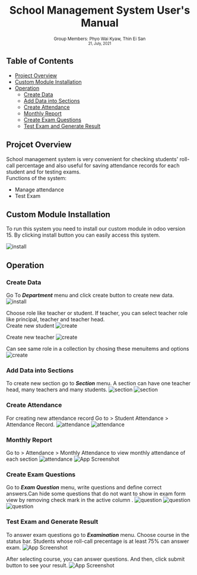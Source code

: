 <div align="center">
  <h1> School Management System User's Manual</h1>
 
  <sub>Group Members: Phyo Wai Kyaw, Thin Ei San
  <br>
  <small> 21, July, 2021</small>
  </sub>
</div>

## Table of Contents
- [Project Overview](#project-overview)
- [Custom Module Installation](#custom-module-installation)
- [Operation](#operation)
    - [Create Data](#create-data)
    - [Add Data into Sections](#add-data-into-sections)
    - [Create Attendance](#create-attendance)
    - [Monthly Report](#monthly-report)
    - [Create Exam Questions](#create-exam-questions)
    - [Test Exam and Generate Result](#test-exam-and-generate-result)

## Projcet Overview
School management system is very convenient for checking students' roll-call percentage and also useful  for saving attendance records for each student and for testing exams.<br>
    Functions of the system:
- Manage attendance
- Test Exam


## Custom Module Installation
To run this system you need to install our custom module in odoo version 15. By clicking install button you can easily access this system.

![install](./img/install.png)

## Operation

### Create Data
Go To ***Department*** menu and click create button to create new data.
![install](./img/create.png)

Choose role like teacher or student. If teacher, you can select teacher role like principal, teacher and teacher head.<br>
Create new student
![create](./img/create_student.png)

Create new teacher
![create](./img/create_teacher.png)

Can see same role in a collection by chosing these menuitems and options
![create](./img/group_by.png)

### Add Data into Sections
To create new section go to ***Section*** menu. A section can have one teacher head, many teachers and many students.
![section](./img/section.png)
![section](./img/section_create.png)

### Create Attendance
For creating new attendance record Go to > Student Attendance > Attendance Record. 
![attendance](./img/attendance.png)
![attendance](./img/attendance_create.png)
### Monthly Report
Go to > Attendance > Monthly Attendance to view monthly attendance of each section
![attendance](./img/monthly_attendance.png)
![App Screenshot](https://via.placeholder.com/468x300?text=App+Screenshot+Here)

### Create Exam Questions
Go to ***Exam Question*** menu, write questions and define correct answers.Can hide some questions that do not want to show in exam form view by removing check mark  in the active column .
![question](./img/question.png)
![question](./img/question_create.png)
![question](./img/question_hide.png)

### Test Exam and Generate Result
To answer exam questions go to ***Examination*** menu. Choose course in the status bar. Students whose roll-call precentage is at least 75% can answer exam.
![App Screenshot](https://via.placeholder.com/468x300?text=App+Screenshot+Here)

After selecting course, you can answer questions. And then, click submit button to see your result.
![App Screenshot](https://via.placeholder.com/468x300?text=App+Screenshot+Here)